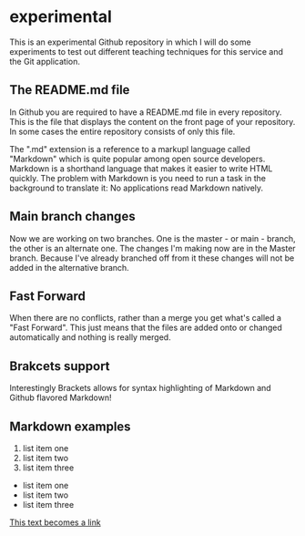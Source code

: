 # experimental
This is an experimental Github repository in which I will do some experiments to test out different teaching techniques for this service and the Git application.

## The README.md file
In Github you are required to have a README.md file in every repository. This is the file that displays the content on the front page of your repository. In some cases the entire repository consists of only this file.

The ".md" extension is a reference to a markupl language called "Markdown" which is quite popular among open source developers. Markdown is a shorthand language that makes it easier to write HTML quickly. The problem with Markdown is you need to run a task in the background to translate it: No applications read Markdown natively.

## Main branch changes
Now we are working on two branches. One is the master - or main - branch, the other is an alternate one. The changes I'm making now are in the Master branch. Because I've already branched off from it these changes will not be added in the alternative branch.

## Fast Forward
When there are no conflicts, rather than a merge you get what's called a "Fast Forward". This just means that the files are added onto or changed automatically and nothing is really merged.

## Brakcets support
Interestingly Brackets allows for syntax highlighting of Markdown and Github flavored Markdown!

## Markdown examples

1. list item one
2. list item two
3. list item three

- list item one
- list item two
- list item three

[This text becomes a link](http://thistext.com)